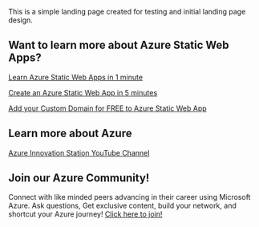 This is a simple landing page created for testing and initial landing page design.


## Want to learn more about Azure Static Web Apps?

[Learn Azure Static Web Apps in 1 minute](https://youtu.be/OssXMpbxD94)

[Create an Azure Static Web App in 5 minutes](https://youtu.be/MQdIiJh6AGc)

[Add your Custom Domain for FREE to Azure Static Web App](https://youtu.be/MvbCAacLkww)


## Learn more about Azure

[Azure Innovation Station YouTube Channel](https://www.youtube.com/@AzureInnovationStation
)



## Join our Azure Community!
Connect with like minded peers advancing in their career using Microsoft Azure. Ask questions, Get exclusive content, build your network, and shortcut your Azure journey!
[Click here to join!](https://www.skool.com/microsoft-azure/about?ref=9e4d4ca563414105a3799fbf7610cae7)